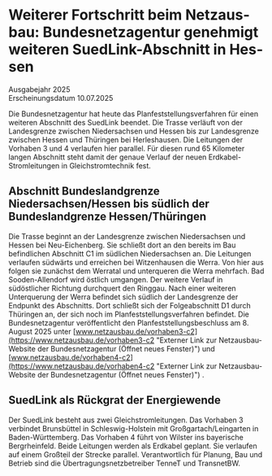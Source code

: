 

#  Wei­te­rer Fort­schritt beim Netz­aus­bau: Bundesnetzagentur ge­neh­migt wei­te­ren Su­ed­Link-Ab­schnitt in Hes­sen 
Ausgabejahr 2025  
Erscheinungsdatum 10.07.2025  

Die Bundesnetzagentur hat heute das Planfeststellungsverfahren für einen weiteren Abschnitt des SuedLink beendet. Die Trasse verläuft von der Landesgrenze zwischen Niedersachsen und Hessen bis zur Landesgrenze zwischen Hessen und Thüringen bei Herleshausen. Die Leitungen der Vorhaben 3 und 4 verlaufen hier parallel. Für diesen rund 65 Kilometer langen Abschnitt steht damit der genaue Verlauf der neuen Erdkabel-Stromleitungen in Gleichstromtechnik fest. 
## Abschnitt Bundeslandgrenze Niedersachsen/Hessen bis südlich der Bundeslandgrenze Hessen/Thüringen
Die Trasse beginnt an der Landesgrenze zwischen Niedersachsen und Hessen bei Neu-Eichenberg. Sie schließt dort an den bereits im Bau befindlichen Abschnitt C1 im südlichen Niedersachsen an. Die Leitungen verlaufen südwärts und erreichen bei Witzenhausen die Werra. Von hier aus folgen sie zunächst dem Werratal und unterqueren die Werra mehrfach. Bad Sooden-Allendorf wird östlich umgangen. Der weitere Verlauf in südöstlicher Richtung durchquert den Ringgau. Nach einer weiteren Unterquerung der Werra befindet sich südlich der Landesgrenze der Endpunkt des Abschnitts. Dort schließt sich der Folgeabschnitt D1 durch Thüringen an, der sich noch im Planfeststellungsverfahren befindet. 
Die Bundesnetzagentur veröffentlicht den Planfeststellungsbeschluss am 8. August 2025 unter [www.netzausbau.de/vorhaben3-c2](https://www.netzausbau.de/vorhaben3-c2 "Externer Link zur Netzausbau-Website der Bundesnetzagentur \(Öffnet neues Fenster\)") und [www.netzausbau.de/vorhaben4-c2](https://www.netzausbau.de/vorhaben4-c2 "Externer Link zur Netzausbau-Website der Bundesnetzagentur \(Öffnet neues Fenster\)") .  

## SuedLink als Rückgrat der Energiewende
Der SuedLink besteht aus zwei Gleichstromleitungen. Das Vorhaben 3 verbindet Brunsbüttel in Schleswig-Holstein mit Großgartach/Leingarten in Baden-Württemberg. Das Vorhaben 4 führt von Wilster ins bayerische Bergrheinfeld. Beide Leitungen werden als Erdkabel geplant. Sie verlaufen auf einem Großteil der Strecke parallel. Verantwortlich für Planung, Bau und Betrieb sind die Übertragungsnetzbetreiber TenneT und TransnetBW.